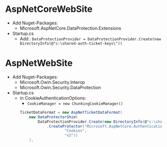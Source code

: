 # AspNetCoreWebSite
* Add Nuget-Packages:
	* Microsoft.AspNetCore.DataProtection.Extensions
* Startup.cs
	* Add : `DataProtectionProvider = DataProtectionProvider.Create(new DirectoryInfo(@"c:\shared-auth-ticket-keys\"))`

# AspNetWebSite

* Add Nuget-Packages: 
	* Microsoft.Owin.Security.Interop
	* Microsoft.Owin.Security.DataProtection
* Startup.cs
	* in CookieAuthenticationOptions: 
		* `CookieManager = new ChunkingCookieManager()`
		```C#
		TicketDataFormat = new AspNetTicketDataFormat( 
			new DataProtectorShim(
				DataProtectionProvider.Create(new DirectoryInfo(@"c:\shared-auth-ticket-keys\"))
					.CreateProtector("Microsoft.AspNetCore.Authentication.Cookies.CookieAuthenticationMiddleware",
							"Cookies", 
							"v2"))
			),
		```
	
